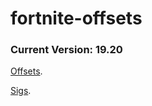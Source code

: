 # fortnite-offsets
### Current Version: 19.20

[Offsets](https://github.com/ofDataa/fortnite-offsets/edit/main/offsets).

[Sigs](https://github.com/ofDataa/fortnite-offsets/edit/main/sigs).
